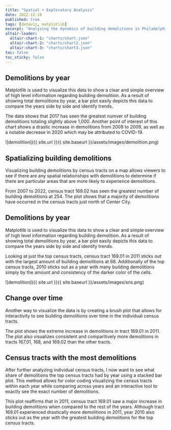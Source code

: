 ```yaml
---
title: "Spatial + Exploratory Analysis"
date: 2022-12-18
published: true
tags: [dataviz, matplotlib]
excerpt: "Analyzing the dynamics of building demolitions in Philadelphia."
altair-loader:
  altair-chart-1: "charts/chart.json"
  altair-chart-2: "charts/chart2.json"
  altair-chart-3: "charts/chart3.json"
toc: false
toc_sticky: false
---
```


## Demolitions by year

Matplotlib is used to visualize this data to show a clear and simple overview of high level information regarding building demolition. As a result of showing total demolitions by year, a bar plot easily depicts this data to compare the years side by side and identify trends.

The data shows that 2017 has seen the greatest numver of building demolitions totaling slightly above 1,000. Another point of interest of this chart shows a drastic increase in demolitions from 2008 to 2009, as well as a notable decrease in 2020 which may be attributed to COVID-19.

![demolition]({{ site.url }}{{ site.baseurl }}/assets/images/demolition.png)

## Spatializing building demolitions

Visualizing building demolitions by census tracts on a map allows viewers to see if there are any spatial relationships with demolitions to determine if there are particular areas that are more likely to experience demolitions.

From 2007 to 2022, census tract 169.02 has seen the greatest number of building demolitions at 254. The plot shows that a majority of demolitions have occurred in the census tracts just north of Center City.

<div id="altair-chart-1"></div>

## Demolitions by year

Matplotlib is used to visualize this data to show a clear and simple overview of high level information regarding building demolition. As a result of showing total demolitions by year, a bar plot easily depicts this data to compare the years side by side and identify trends.

Looking at just the top census tracts, census tract 169.01 in 2011 sticks out with the largest amount of building demolitions at 68. Additionally of the top census tracts, 2010 sticks out as a year with many building demolitions simply by the amount and consistency of the darker color of the cells. 

![demolition]({{ site.url }}{{ site.baseurl }}/assets/images/sns.png)

## Change over time

Another way to visualize the data is by creating a brush plot that allows for interactivity to see building demolitions over time in the individual census tracts.

The plot shows the extreme increase in demolitions in tract 169.01 in 2011. The plot also visualizes consistent and comparitively more demolitions in tracts 167.01, 168, and 169.02 than the other tracts. 

<div id="altair-chart-2"></div>

## Census tracts with the most demolitions

After further analyzing individual census tracts, I now want to see what share of demolitions the top census tracts had by year using a stacked bar plot. This method allows for color coding visualizing the census tracts within each year while comparing across years and an interactive tool to exactly see the exact number of demolitions.

This plot reaffirms that in 2011, census tract 169.01 saw a major increase in building demolitions when compared to the rest of the years. Although tract 169.01 experienced drastically more demolitions in 2011, year 2010 also sticks out as the year with the greatest building demolitions for the top census tracts.

<div id="altair-chart-3"></div>



